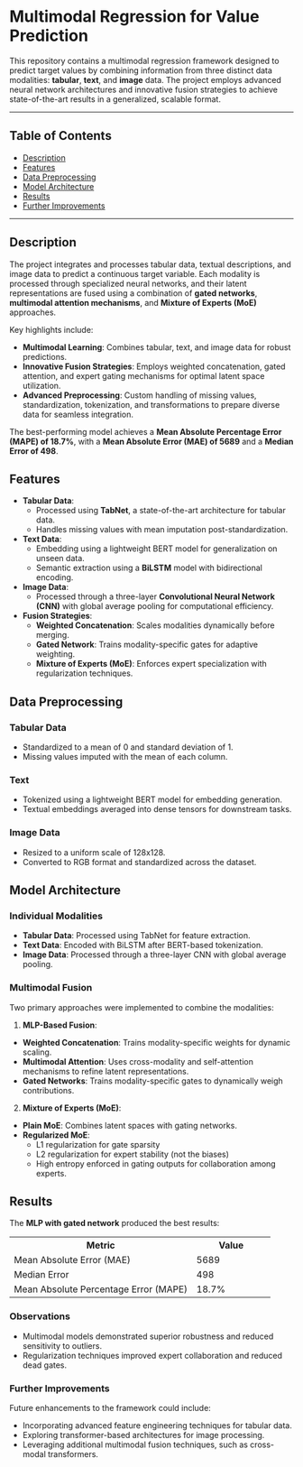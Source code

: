 # Multimodal Regression for Value Prediction

This repository contains a multimodal regression framework designed to predict target values by combining information from three distinct data modalities: **tabular**, **text**, and **image** data. The project employs advanced neural network architectures and innovative fusion strategies to achieve state-of-the-art results in a generalized, scalable format.

---

## Table of Contents
- [Description](#description)
- [Features](#features)
- [Data Preprocessing](#data-preprocessing)
- [Model Architecture](#model-architecture)
- [Results](#results)
- [Further Improvements](#further-improvements)

---

## Description

The project integrates and processes tabular data, textual descriptions, and image data to predict a continuous target variable. Each modality is processed through specialized neural networks, and their latent representations are fused using a combination of **gated networks**, **multimodal attention mechanisms**, and **Mixture of Experts (MoE)** approaches. 

Key highlights include:
- **Multimodal Learning**: Combines tabular, text, and image data for robust predictions.
- **Innovative Fusion Strategies**: Employs weighted concatenation, gated attention, and expert gating mechanisms for optimal latent space utilization.
- **Advanced Preprocessing**: Custom handling of missing values, standardization, tokenization, and transformations to prepare diverse data for seamless integration.

The best-performing model achieves a **Mean Absolute Percentage Error (MAPE) of 18.7%**, with a **Mean Absolute Error (MAE) of 5689** and a **Median Error of 498**.


## Features

- **Tabular Data**:
  - Processed using **TabNet**, a state-of-the-art architecture for tabular data.
  - Handles missing values with mean imputation post-standardization.
- **Text Data**:
  - Embedding using a lightweight BERT model for generalization on unseen data.
  - Semantic extraction using a **BiLSTM** model with bidirectional encoding.
- **Image Data**:
  - Processed through a three-layer **Convolutional Neural Network (CNN)** with global average pooling for computational efficiency.
- **Fusion Strategies**:
  - **Weighted Concatenation**: Scales modalities dynamically before merging.
  - **Gated Network**: Trains modality-specific gates for adaptive weighting.
  - **Mixture of Experts (MoE)**: Enforces expert specialization with regularization techniques.


## Data Preprocessing

### Tabular Data

* Standardized to a mean of 0 and standard deviation of 1.
* Missing values imputed with the mean of each column.

### Text

* Tokenized using a lightweight BERT model for embedding generation.
* Textual embeddings averaged into dense tensors for downstream tasks.

### Image Data

* Resized to a uniform scale of 128x128.
* Converted to RGB format and standardized across the dataset.

## Model Architecture

### Individual Modalities

* **Tabular Data**: Processed using TabNet for feature extraction.
* **Text Data**: Encoded with BiLSTM after BERT-based tokenization.
* **Image Data**: Processed through a three-layer CNN with global average pooling.

### Multimodal Fusion

Two primary approaches were implemented to combine the modalities:

1. **MLP-Based Fusion**:
* **Weighted Concatenation**: Trains modality-specific weights for dynamic scaling.
* **Multimodal Attention**: Uses cross-modality and self-attention mechanisms to refine latent representations.
* **Gated Networks**: Trains modality-specific gates to dynamically weigh contributions.

2. **Mixture of Experts (MoE)**:
* **Plain MoE**: Combines latent spaces with gating networks.
* **Regularized MoE**:
    * L1 regularization for gate sparsity
    * L2 regularization for expert stability (not the biases)
    * High entropy enforced in gating outputs for collaboration among experts.

## Results

The **MLP with gated network** produced the best results:

<table style="width: 100%;">
  <tr>
    <th style="width: 70%;">Metric</th>
    <th style="width: 30%;">Value</th>
  </tr>
  <tr>
    <td style="width: 70%;">Mean Absolute Error (MAE)</td>
    <td style="width: 30%;">5689</td>
  </tr>
  <tr>
    <td style="width: 70%;">Median Error</td>
    <td style="width: 30%;">498</td>
  </tr>
  <tr>
    <td style="width: 70%;">Mean Absolute Percentage Error (MAPE)</td>
    <td style="width: 30%;">18.7%</td>
  </tr>
</table>

### Observations

* Multimodal models demonstrated superior robustness and reduced sensitivity to outliers.
* Regularization techniques improved expert collaboration and reduced dead gates.


### Further Improvements
Future enhancements to the framework could include:

* Incorporating advanced feature engineering techniques for tabular data.
* Exploring transformer-based architectures for image processing.
* Leveraging additional multimodal fusion techniques, such as cross-modal transformers.